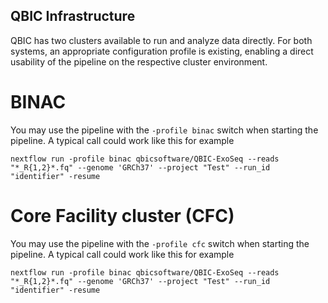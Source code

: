 ## QBIC Infrastructure

QBIC has two clusters available to run and analyze data directly. For both systems, an appropriate configuration profile is existing, enabling a direct usability of the pipeline on the respective cluster environment. 

# BINAC

You may use the pipeline with the `-profile binac` switch when starting the pipeline. A typical call could work like this for example
```
nextflow run -profile binac qbicsoftware/QBIC-ExoSeq --reads "*_R{1,2}*.fq" --genome 'GRCh37' --project "Test" --run_id "identifier" -resume
``` 
# Core Facility cluster (CFC)

You may use the pipeline with the `-profile cfc` switch when starting the pipeline. A typical call could work like this for example
```
nextflow run -profile binac qbicsoftware/QBIC-ExoSeq --reads "*_R{1,2}*.fq" --genome 'GRCh37' --project "Test" --run_id "identifier" -resume
``` 


